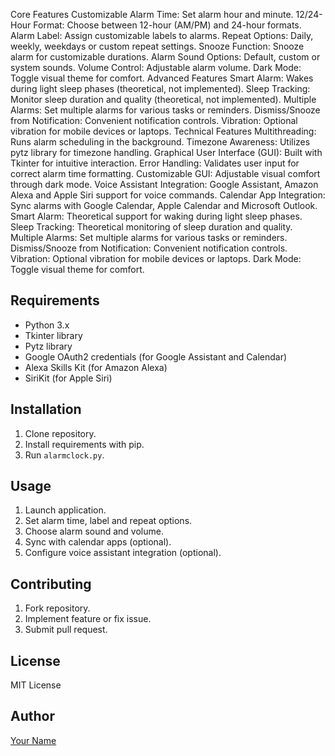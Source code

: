 Core Features
Customizable Alarm Time: Set alarm hour and minute.
12/24-Hour Format: Choose between 12-hour (AM/PM) and 24-hour formats.
Alarm Label: Assign customizable labels to alarms.
Repeat Options: Daily, weekly, weekdays or custom repeat settings.
Snooze Function: Snooze alarm for customizable durations.
Alarm Sound Options: Default, custom or system sounds.
Volume Control: Adjustable alarm volume.
Dark Mode: Toggle visual theme for comfort.
Advanced Features
Smart Alarm: Wakes during light sleep phases (theoretical, not implemented).
Sleep Tracking: Monitor sleep duration and quality (theoretical, not implemented).
Multiple Alarms: Set multiple alarms for various tasks or reminders.
Dismiss/Snooze from Notification: Convenient notification controls.
Vibration: Optional vibration for mobile devices or laptops.
Technical Features
Multithreading: Runs alarm scheduling in the background.
Timezone Awareness: Utilizes pytz library for timezone handling.
Graphical User Interface (GUI): Built with Tkinter for intuitive interaction.
Error Handling: Validates user input for correct alarm time formatting.
Customizable GUI: Adjustable visual comfort through dark mode.
Voice Assistant Integration: Google Assistant, Amazon Alexa and Apple Siri support for voice commands.
Calendar App Integration: Sync alarms with Google Calendar, Apple Calendar and Microsoft Outlook.
Smart Alarm: Theoretical support for waking during light sleep phases.
Sleep Tracking: Theoretical monitoring of sleep duration and quality.
Multiple Alarms: Set multiple alarms for various tasks or reminders.
Dismiss/Snooze from Notification: Convenient notification controls.
Vibration: Optional vibration for mobile devices or laptops.
Dark Mode: Toggle visual theme for comfort.

## Requirements

*   Python 3.x
*   Tkinter library
*   Pytz library
*   Google OAuth2 credentials (for Google Assistant and Calendar)
*   Alexa Skills Kit (for Amazon Alexa)
*   SiriKit (for Apple Siri)

## Installation

1.  Clone repository.
2.  Install requirements with pip.
3.  Run `alarmclock.py`.

## Usage

1.  Launch application.
2.  Set alarm time, label and repeat options.
3.  Choose alarm sound and volume.
4.  Sync with calendar apps (optional).
5.  Configure voice assistant integration (optional).

## Contributing

1.  Fork repository.
2.  Implement feature or fix issue.
3.  Submit pull request.

## License

MIT License

## Author

[Your Name](https://yourwebsite.com)
